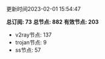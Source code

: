 更新时间2023-02-01 15:54:47

**总订阅: 73**
**总节点: 882**
**有效节点: 203**
- v2ray节点: 137
- trojan节点: 9
- ss节点: 57
